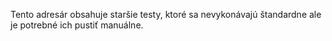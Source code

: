 Tento adresár obsahuje staršie testy, ktoré sa nevykonávajú štandardne ale je potrebné ich pustiť manuálne.